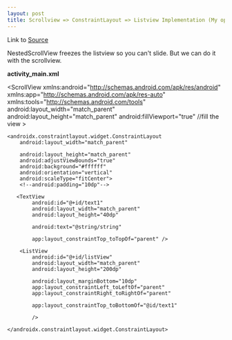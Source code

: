 ```yaml
---
layout: post
title: Scrollview => ConstraintLayout => Listview Implementation (My opinion)
---
```


Link to [Source](https://stackoverflow.com/questions/43098150/android-how-to-make-a-scrollable-constraintlayout)

NestedScrollView freezes the listview so you can't slide. But we can do it with the scrollview.


**activity_main.xml** 

<ScrollView xmlns:android="http://schemas.android.com/apk/res/android"
    xmlns:app="http://schemas.android.com/apk/res-auto"
    xmlns:tools="http://schemas.android.com/tools"
    android:layout_width="match_parent"
    android:layout_height="match_parent"
    android:fillViewport="true" //fill the view
    >

    <androidx.constraintlayout.widget.ConstraintLayout
        android:layout_width="match_parent"

        android:layout_height="match_parent"
        android:adjustViewBounds="true"
        android:background="#ffffff"
        android:orientation="vertical"
        android:scaleType="fitCenter"> 
        <!--android:padding="10dp"-->
       
	   <TextView
            android:id="@+id/text1"
            android:layout_width="match_parent"
            android:layout_height="40dp"

            android:text="@string/string"

            app:layout_constraintTop_toTopOf="parent" />
	   
        <ListView
            android:id="@+id/listView"
            android:layout_width="match_parent"
            android:layout_height="200dp"

            android:layout_marginBottom="10dp"
            app:layout_constraintLeft_toLeftOf="parent"
            app:layout_constraintRight_toRightOf="parent"

            app:layout_constraintTop_toBottomOf="@id/text1"

            />

    </androidx.constraintlayout.widget.ConstraintLayout>
</ScrollView>


